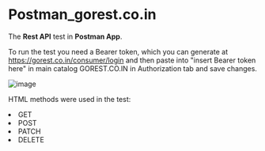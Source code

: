 # Postman_gorest.co.in
The <b>Rest API</b> test in <b>Postman App</b>.

To run the test you need a Bearer token, which you can generate at https://gorest.co.in/consumer/login and then paste into "insert Bearer token here" in main catalog GOREST.CO.IN in Authorization tab and save changes.

![image](https://user-images.githubusercontent.com/95912851/161243230-e8c09646-0eb9-46ad-8c59-018e31935344.png)

HTML methods were used in the test:

<li>GET</li>
<li>POST</li>
<li>PATCH</li>
<li>DELETE</li>
